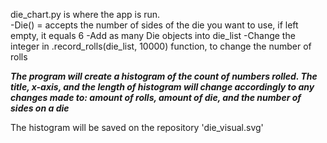 die_chart.py is where the app is run.  
-Die() = accepts the number of sides of the die you want to use, if left empty, it equals 6
-Add as many Die objects into die_list
-Change the integer in .record_rolls(die_list, 10000) function, to change the number of rolls

***The program will create a histogram of the count of numbers rolled. The title, x-axis, and the length of histogram will change accordingly to any changes made to: amount of rolls, amount of die, and the number of sides on a die***

The histogram will be saved on the repository 'die_visual.svg'
